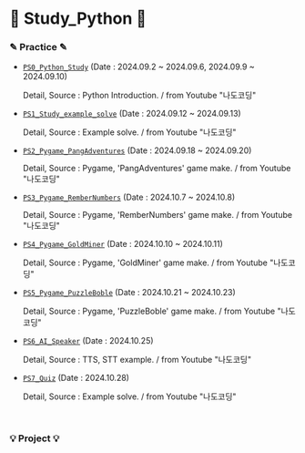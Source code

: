 # 📖 Study_Python 📖

### ✎ Practice ✎
  - [`PS0_Python_Study`](https://github.com/skybluejae126/Study_Python/tree/master/PS0_Python_Study/Practice)
     (Date : 2024.09.2 ~ 2024.09.6, 2024.09.9 ~ 2024.09.10)

    Detail, Source : Python Introduction. / from Youtube "나도코딩"

  - [`PS1_Study_example_solve`](https://github.com/skybluejae126/Study_Python/tree/master/PS1_Study_example_solve/Practice)
     (Date : 2024.09.12 ~ 2024.09.13)

    Detail, Source : Example solve. / from Youtube "나도코딩"

  - [`PS2_Pygame_PangAdventures`](https://github.com/skybluejae126/Study_Python/tree/master/PS2_Pygame_PangAdventures/Practice)
     (Date : 2024.09.18 ~ 2024.09.20)

    Detail, Source : Pygame, 'PangAdventures' game make. / from Youtube "나도코딩"

  - [`PS3_Pygame_RemberNumbers`](https://github.com/skybluejae126/Study_Python/tree/master/PS3_Pygame_RemberNumbers/Practice)
     (Date : 2024.10.7 ~ 2024.10.8)

    Detail, Source : Pygame, 'RemberNumbers' game make. / from Youtube "나도코딩"

  - [`PS4_Pygame_GoldMiner`](https://github.com/skybluejae126/Study_Python/tree/master/PS4_Pygame_GoldMiner/Practice)
     (Date : 2024.10.10 ~ 2024.10.11)

    Detail, Source : Pygame, 'GoldMiner' game make. / from Youtube "나도코딩"

  - [`PS5_Pygame_PuzzleBoble`](https://github.com/skybluejae126/Study_Python/tree/master/`PS5_Pygame_PuzzleBoble/Practice)
     (Date : 2024.10.21 ~ 2024.10.23)

    Detail, Source : Pygame, 'PuzzleBoble' game make. / from Youtube "나도코딩"

  - [`PS6_AI_Speaker`](https://github.com/skybluejae126/Study_Python/tree/master/PS6_AI_Speaker/Practice)
     (Date : 2024.10.25)

    Detail, Source : TTS, STT example. / from Youtube "나도코딩"

  - [`PS7_Quiz`](https://github.com/skybluejae126/Study_Python/tree/master/PS7_Quiz/Practice)
     (Date : 2024.10.28)

    Detail, Source : Example solve. / from Youtube "나도코딩"


<br>

### 💡 Project 💡

 
    

